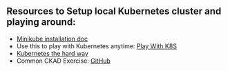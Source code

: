 ## Resources to Setup local Kubernetes cluster and playing around:

* [Minikube installation doc](https://minikube.sigs.k8s.io/docs/start/) 
* Use this to play with Kubernetes anytime: [Play With K8S](https://labs.play-with-k8s.com/)
* [Kubernetes the hard way](https://github.com/kelseyhightower/kubernetes-the-hard-way)
* Common CKAD Exercise: [GitHub](https://github.com/dgkanatsios/CKAD-exercises)